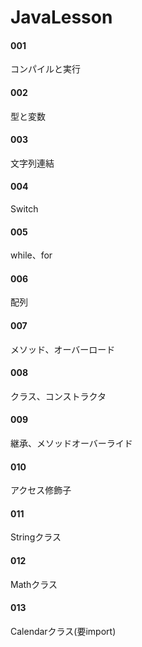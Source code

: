 # JavaLesson

#### 001
コンパイルと実行

#### 002
型と変数

#### 003
文字列連結

#### 004
Switch

#### 005
while、for

#### 006
配列

#### 007
メソッド、オーバーロード

#### 008
クラス、コンストラクタ

#### 009
継承、メソッドオーバーライド

#### 010
アクセス修飾子

#### 011
Stringクラス

#### 012
Mathクラス

#### 013
Calendarクラス(要import)

